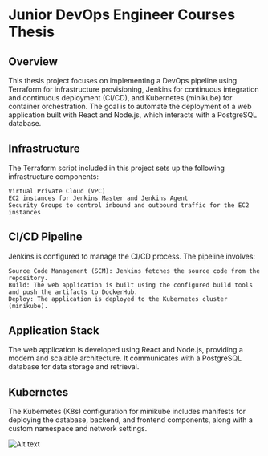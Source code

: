 # Junior DevOps Engineer Courses Thesis

## Overview

This thesis project focuses on implementing a DevOps pipeline using Terraform for infrastructure provisioning, Jenkins for continuous integration and continuous deployment (CI/CD), and Kubernetes (minikube) for container orchestration. The goal is to automate the deployment of a web application built with React and Node.js, which interacts with a PostgreSQL database.

## Infrastructure

The Terraform script included in this project sets up the following infrastructure components:

    Virtual Private Cloud (VPC)
    EC2 instances for Jenkins Master and Jenkins Agent
    Security Groups to control inbound and outbound traffic for the EC2 instances

## CI/CD Pipeline

Jenkins is configured to manage the CI/CD process. The pipeline involves:

    Source Code Management (SCM): Jenkins fetches the source code from the repository.
    Build: The web application is built using the configured build tools and push the artifacts to DockerHub.
    Deploy: The application is deployed to the Kubernetes cluster (minikube).

## Application Stack

The web application is developed using React and Node.js, providing a modern and scalable architecture. It communicates with a PostgreSQL database for data storage and retrieval.

## Kubernetes

The Kubernetes (K8s) configuration for minikube includes manifests for deploying the database, backend, and frontend components, along with a custom namespace and network settings.

![Alt text](https://i.imgur.com/TYmDrXp.jpeg "Thesis scheme")